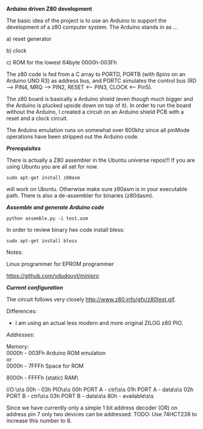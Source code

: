 **Arduino driven Z80 development**

The basic idea of the project is to use an Arduino to support the development of a z80 computer system. The Arduino stands in as ...

a) reset generator

b) clock

c) ROM for the lowest 64byte 0000h-003Fh

The z80 code is fed from a C array to PORTD, PORTB (with 6pins on an Arduino UNO R3) as address bus, and PORTC simulates the control bus (RD --> PIN4, MRQ --> PIN2, RESET <-- PIN3, CLOCK <-- Pin5). 

The z80 board is basically a Arduino shield (even though much bigger and the Arduino is plucked upside down on top of it). In order to run the board without the Arduino, I created a circuit on an Arduino shield PCB with a reset and a clock circuit.

The Arduino emulation runs on somewhat over 600khz since all pinMode operations have been stripped out the Arduino code.

***Prerequisites***

There is actually a Z80 assembler in the Ubuntu universe repos!!! If you are using Ubuntu you are all set for now.

```
sudo apt-get install z80asm 
```

will work on Ubuntu. Otherwise make sure z80asm is in your executable path. There is also a de-assembler for binaries (z80dasm).

***Assemble and generate Arduino code***

```
python assemble.py -i test.asm
```


In order to review binary hex code install bless:

```
sudo apt-get install bless
```

Notes:

Linux programmer for EPROM programmer

https://github.com/vdudouyt/minipro

***Current configuration***

The circuit follows very closely http://www.z80.info/gfx/z80test.gif.

Differences: 

- I am using an actual less modern and more original ZILOG z80 PIO.

*Addresses*:

Memory:  
0000h - 003Fh   Arduino ROM emulation  
or  
0000h - 7FFFh   Space for ROM  

8000h - FFFFh   (static) RAM\  

I/O:\s\s
00h - 03h   PIO\s\s
  00h         PORT A - ctrl\s\s
  01h         PORT A - data\s\s
  02h         PORT B - ctrl\s\s
  03h         PORT B - data\s\s
80h -         available\s\s

Since we have currently only a simple 1 bit address decoder (OR) on address pin 7 only two devices can be addressed. TODO: Use 74HCT238 to increase this number to 8.

